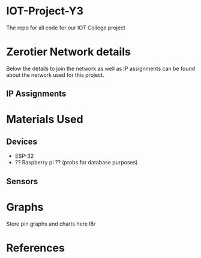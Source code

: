# IOT-Project-Y3

The repo for all code for our IOT College project

  
  

# Zerotier Network details
Below the details to join the network as well as IP assignments can be found about the network used for this project.
## IP Assignments

# Materials Used

## Devices

 - ESP-32
 - ?? Raspberry pi ?? (probs for database purposes)

## Sensors

# Graphs
Store pin graphs and charts here l8r

# References

